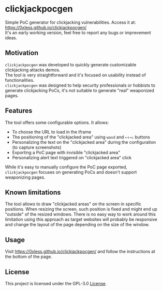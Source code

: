 # clickjackpocgen
Simple PoC generator for clickjacking vulnerabilities. Access it at: https://0xless.github.io/clickjackpocgen/  
It's an early working version, feel free to report any bugs or imprevement ideas.

## Motivation
`clickjackpocgen` was developed to quickly generate customizable clickjacking attacks demos.  
The tool is very straightforward and it's focused on usability instead of functionalities.  
`clickjackpocgen` was designed to help security professionals or hobbists to generate clickjacking PoCs, it's not suitable to generate "real" weaponized pages.

## Features
The tool offers some configurable options. It allows:
- To choose the URL to load in the iframe
- The positioning of the "clickjacked area" using `wasd` and `←↑→↓` buttons
- Personalizing the text on the "clickjacked area" during the configuration (to capture screenshots)
- Exporting a PoC page with invisible "clickjacked area"
- Personalizing alert text triggered on "clickjacked area" click

While it's easy to manually configure the PoC page exported, `clickjackpocgen` focuses on generating PoCs and doesn't support weaponizing pages.

## Known limitations
The tool allows to draw "clickjacked areas" on the screen in specific positions.
When resizing the screen, such position is fixed and might end up "outside" of the resized windows.
There is no easy way to work around this limitation using this approach as target websites will probably be responsive and change the layout of the page depending on the size of the window.

## Usage
Visit https://0xless.github.io/clickjackpocgen/ and follow the instructions at the bottom of the page.

## License
This project is licensed under the GPL-3.0 [License](https://github.com/0xless/clickjackpocgen/blob/main/LICENSE).
